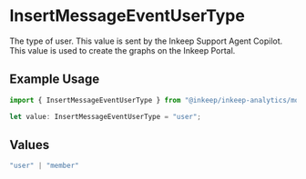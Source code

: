 # InsertMessageEventUserType

The type of user. This value is sent by the Inkeep Support Agent Copilot. This value is used to create the graphs on the Inkeep Portal.

## Example Usage

```typescript
import { InsertMessageEventUserType } from "@inkeep/inkeep-analytics/models/components";

let value: InsertMessageEventUserType = "user";
```

## Values

```typescript
"user" | "member"
```